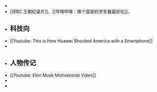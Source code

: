 -
- [[BBC 王朝纪录片]]、[[哔哩哔哩：哪个国家的学生餐最好吃]]、
- ## 科技向
- [[Youtube: This is How Huawei Shocked America with a Smartphone]]
-
- ## 人物传记
- [[Youtube: Elon Musk Motivational Video]]
-
-
